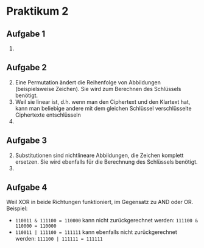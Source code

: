 # Praktikum 2

## Aufgabe 1
1.

## Aufgabe 2
2. Eine Permutation ändert die Reihenfolge von Abbildungen (beispielsweise Zeichen). Sie wird zum Berechnen des Schlüssels benötigt.
3. Weil sie linear ist, d.h. wenn man den Ciphertext und den Klartext hat, kann man beliebige andere mit dem gleichen Schlüssel verschlüsselte Ciphertexte entschlüsseln
4.

## Aufgabe 3
2. Substitutionen sind nichtlineare Abbildungen, die Zeichen komplett ersetzen. Sie wird ebenfalls für die Berechnung des Schlüssels benötigt.
3.

## Aufgabe 4
Weil XOR in beide Richtungen funktioniert, im Gegensatz zu AND oder OR.
Beispiel:
- `110011 & 111100 = 110000` kann nicht zurückgerechnet werden: `111100 & 110000 = 110000`
- `110011 | 111100 = 111111` kann ebenfalls nicht zurückgerechnet werden: `111100 | 111111 = 111111`

